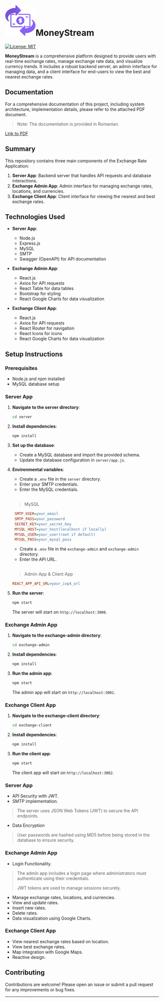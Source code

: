 # <img src="https://raw.githubusercontent.com/BogdanBargaoanu/ExchangeMonitor/refs/heads/main/exchange-client/src/Components/Assets/logo.png" style="width: 100px;">MoneyStream

[![License: MIT](https://img.shields.io/badge/License-MIT-purple.svg)](https://opensource.org/licenses/MIT)

**MoneyStream** is a comprehensive platform designed to provide users with real-time exchange rates, manage exchange rate data, and visualize currency trends. It includes a robust backend server, an admin interface for managing data, and a client interface for end-users to view the best and nearest exchange rates.

## Documentation 

For a comprehensive documentation of this project, including system architecture, implementation details, please refer to the attached PDF document.
> Note: The documentation is provided in Romanian.

[Link to PDF](https://github.com/BogdanBargaoanu/exchange/blob/main/documentation/exchange_platform_documentation.pdf)

## Summary

This repository contains three main components of the Exchange Rate Application:
1. **Server App**: Backend server that handles API requests and database interactions.
2. **Exchange Admin App**: Admin interface for managing exchange rates, locations, and currencies.
3. **Exchange Client App**: Client interface for viewing the nearest and best exchange rates.

## Technologies Used

- **Server App**:
  - Node.js
  - Express.js
  - MySQL
  - SMTP
  - Swagger (OpenAPI) for API documentation

- **Exchange Admin App**:
  - React.js
  - Axios for API requests
  - React Table for data tables
  - Bootstrap for styling
  - React Google Charts for data visualization

- **Exchange Client App**:
  - React.js
  - Axios for API requests
  - React Router for navigation
  - React Icons for icons
  - React Google Charts for data visualization

## Setup Instructions

### Prerequisites

- Node.js and npm installed
- MySQL database setup

### Server App

1. **Navigate to the server directory**:
   ```bash
   cd server
   ```

2. **Install dependencies**:
   ```bash
   npm install
   ```

3. **Set up the database**:
   - Create a MySQL database and import the provided schema.
   - Update the database configuration in `server/app.js`.

4. **Environmental variables**:
   - Create a `.env` file in the `server` directory.
   - Enter your SMTP credentials.
   - Enter the MySQL credentials.
   <br></br>
     
   > MySQL
   ```ini
    SMTP_USER=your_email
    SMTP_PASS=your_password
    SECRET_KEY=your_secret_key
    MYSQL_HOST=your_host(localhost if locally)
    MYSQL_USER=your_user(root if default)
    MYSQL_PASS=your_mysql_pass
   ```   
   - Create a `.env` file in the `exchange-admin` and `exchange-admin` directory.
   - Enter the API URL.
   <br></br>
   > Admin App & Client App
   ```ini
   REACT_APP_API_URL=your_ivp4_url
   ```

5. **Run the server**:
   ```bash
   npm start
   ```

   The server will start on `http://localhost:3000`.

### Exchange Admin App

1. **Navigate to the exchange-admin directory**:
   ```bash
   cd exchange-admin
   ```

2. **Install dependencies**:
   ```bash
   npm install
   ```

3. **Run the admin app**:
   ```bash
   npm start
   ```

   The admin app will start on `http://localhost:3001`.

### Exchange Client App

1. **Navigate to the exchange-client directory**:
   ```bash
   cd exchange-client
   ```

2. **Install dependencies**:
   ```bash
   npm install
   ```

3. **Run the client app**:
   ```bash
   npm start
   ```

   The client app will start on `http://localhost:3002`.


### Server App
 - API Security with JWT.
 - SMTP implementation.
 > The server uses JSON Web Tokens (JWT) to secure the API endpoints.
 - Data Encryption
 > User passwords are hashed using MD5 before being stored in the database to ensure security.

### Exchange Admin App

- Login Functionality.
> The admin app includes a login page where administrators must authenticate using their credentials.
>
> JWT tokens are used to manage sessions securely.
- Manage exchange rates, locations, and currencies.
- View and update rates.
- Insert new rates.
- Delete rates.
- Data visualization using Google Charts.

### Exchange Client App

- View nearest exchange rates based on location.
- View best exchange rates.
- Map integration with Google Maps.
- Reactive design.

## Contributing

Contributions are welcome! Please open an issue or submit a pull request for any improvements or bug fixes.

---
